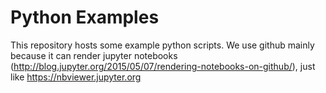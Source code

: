 # Python Examples

This repository hosts some example python scripts. We use github mainly because it can render jupyter notebooks (http://blog.jupyter.org/2015/05/07/rendering-notebooks-on-github/), just like https://nbviewer.jupyter.org
